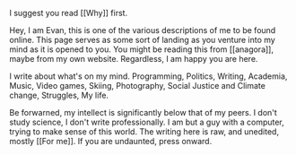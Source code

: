 I suggest you read [[Why]] first.

Hey, I am Evan, this is one of the various descriptions of me to be found online. This page serves as some sort of landing as you venture into my mind as it is opened to you. You might be reading this from [[anagora]], maybe from my own website. Regardless, I am happy you are here. 

I write about what's on my mind. Programming, Politics, Writing, Academia, Music, Video games, Skiing, Photography, Social Justice and Climate change, Struggles, My life. 

Be forwarned, my intellect is significantly below that of my peers. I don't study science, I don't write professionally. I am but a guy with a computer, trying to make sense of this world. The writing here is raw, and unedited, mostly [[For me]]. If you are undaunted, press onward.
